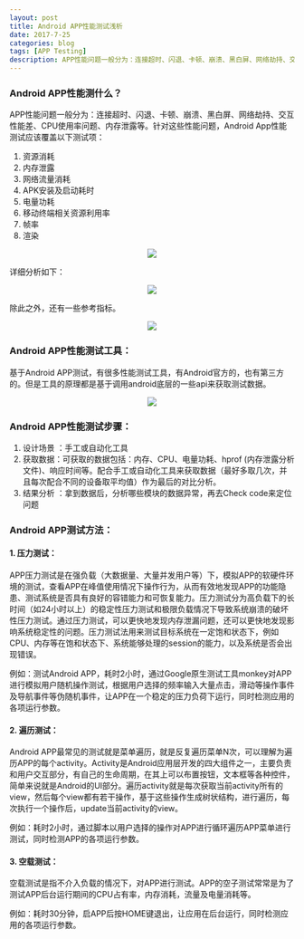 ```yaml
---
layout: post
title: Android APP性能测试浅析
date: 2017-7-25
categories: blog
tags: [APP Testing]
description: APP性能问题一般分为：连接超时、闪退、卡顿、崩溃、黑白屏、网络劫持、交互性能差、CPU使用率问题、内存泄露等。针对这些性能问题，Android App性能测试应该覆盖......
---
```

### Android APP性能测什么？
APP性能问题一般分为：连接超时、闪退、卡顿、崩溃、黑白屏、网络劫持、交互性能差、CPU使用率问题、内存泄露等。针对这些性能问题，Android App性能测试应该覆盖以下测试项：
1. 资源消耗
2. 内存泄露
3. 网络流量消耗
4. APK安装及启动耗时
5. 电量功耗
6. 移动终端相关资源利用率
7. 帧率
8. 渲染

<center>
    <p><img src="{{site.baseurl }}/img/app-performance/image-001.png" align="center"></p>
</center>

详细分析如下：
<center>
    <p><img src="{{site.baseurl }}/img/app-performance/image-002.png" align="center"></p>
</center>

除此之外，还有一些参考指标。
<center>
    <p><img src="{{site.baseurl }}/img/app-performance/image-003.png" align="center"></p>
</center>

### Android APP性能测试工具：

基于Android APP测试，有很多性能测试工具，有Android官方的，也有第三方的。但是工具的原理都是基于调用android底层的一些api来获取测试数据。
<center>
    <p><img src="{{site.baseurl }}/img/app-performance/image-004.png" align="center"></p>
</center>

### Android APP性能测试步骤：

1. 设计场景 ：手工或自动化工具
2. 获取数据：可获取的数据包括：内存、CPU、电量功耗、hprof (内存泄露分析文件)、响应时间等。配合手工或自动化工具来获取数据（最好多取几次，并且每次配合不同的设备取平均值）作为最后的对比分析。
3. 结果分析 ：拿到数据后，分析哪些模块的数据异常，再去Check code来定位问题

### Android APP测试方法：

#### 1. 压力测试：

APP压力测试是在强负载（大数据量、大量并发用户等）下，模拟APP的软硬件环境的测试，查看APP在峰值使用情况下操作行为，从而有效地发现APP的功能隐患、测试系统是否具有良好的容错能力和可恢复能力。压力测试分为高负载下的长时间（如24小时以上）的稳定性压力测试和极限负载情况下导致系统崩溃的破坏性压力测试。通过压力测试，可以更快地发现内存泄漏问题，还可以更快地发现影响系统稳定性的问题。压力测试法用来测试目标系统在一定饱和状态下，例如CPU、内存等在饱和状态下、系统能够处理的session的能力，以及系统是否会出现错误。

例如：测试Android APP，耗时2小时，通过Google原生测试工具monkey对APP进行模拟用户随机操作测试，根据用户选择的频率输入大量点击，滑动等操作事件及导航事件等伪随机事件，让APP在一个稳定的压力负荷下运行，同时检测应用的各项运行参数。

#### 2. 遍历测试：

Android APP最常见的测试就是菜单遍历，就是反复遍历菜单N次，可以理解为遍历APP的每个activity。Activity是Android应用层开发的四大组件之一，主要负责和用户交互部分，有自己的生命周期，在其上可以布置按钮，文本框等各种控件，简单来说就是Android的UI部分。遍历activity就是每次获取当前activity所有的view，然后每个view都有若干操作，基于这些操作生成树状结构，进行遍历，每次执行一个操作后，update当前activity的view。

例如：耗时2小时，通过脚本以用户选择的操作对APP进行循环遍历APP菜单进行测试，同时检测APP的各项运行参数。

#### 3. 空载测试：

空载测试是指不介入负载的情况下，对APP进行测试。APP的空子测试常常是为了测试APP后台运行期间的CPU占有率，内存消耗，流量及电量消耗等。

例如：耗时30分钟，启APP后按HOME键退出，让应用在后台运行，同时检测应用的各项运行参数。

